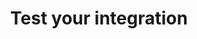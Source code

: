 ---
title: 'Test your integration'
meta_title: 'Test your integration - MultiSafepay Docs'
breadcrumb_title: 'Test your integration'
layout: 'faqplugins'
logo: '/svgs/Testing.svg'
url: '/integrations/testing/'
short_description: 'Test payments and resolve common issues.'
weight: 70
aliases:
    - /faq/getting-started/testing-with-multisafepay/
    - /faq/getting-started/test-orders-overview/
    - /tools/multisafepay-test-environment/multisafepay-test-environment/
    - /faq/testing/testing-payments/
    - /faq/testing/testing-with-multisafepay/
    - /payments/testing/
---